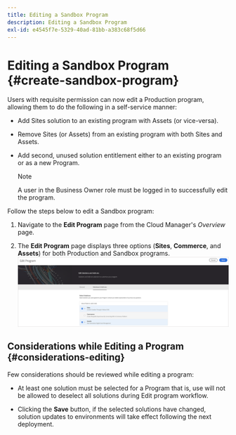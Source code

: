 ```yaml
---
title: Editing a Sandbox Program 
description: Editing a Sandbox Program
exl-id: e4545f7e-5329-40ad-81bb-a383c68f5d66
---
```

# Editing a Sandbox Program {#create-sandbox-program}

Users with requisite permission can now edit a Production program, allowing them to do the following in a self-service manner:

* Add Sites solution to an existing program with Assets (or vice-versa).
* Remove Sites (or Assets) from an existing program with both Sites and Assets.
* Add second, unused solution entitlement either to an existing program or as a new Program.

   >[!NOTE]
   >A user in the Business Owner role must be logged in to successfully edit the program.

Follow the steps below to edit a Sandbox program:

1. Navigate to the **Edit Program** page from the Cloud Manager's *Overview* page.

1. The **Edit Program** page displays three options (**Sites**, **Commerce**, and **Assets**) for both Production and Sandbox programs.
    ![](assets/edit-prg.png)


## Considerations while Editing a Program {#considerations-editing}

Few considerations should be reviewed while editing a program:

* At least one solution must be selected for a Program that is, use will not be allowed to deselect all solutions during Edit program workflow. 

* Clicking the **Save** button, if the selected solutions have changed, solution updates to environments will take effect following the next deployment.
